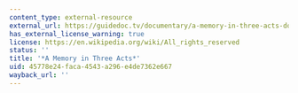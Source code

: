 ```yaml
---
content_type: external-resource
external_url: https://guidedoc.tv/documentary/a-memory-in-three-acts-documentary-film/
has_external_license_warning: true
license: https://en.wikipedia.org/wiki/All_rights_reserved
status: ''
title: '*A Memory in Three Acts*'
uid: 45778e24-faca-4543-a296-e4de7362e667
wayback_url: ''
---
```

